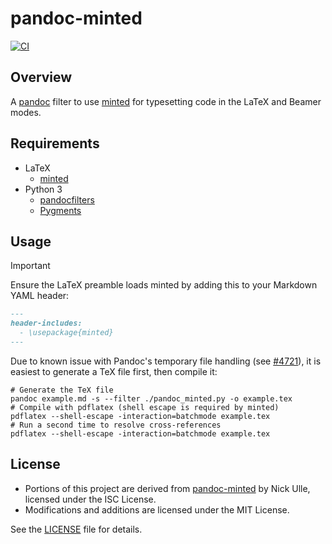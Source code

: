 # pandoc-minted

[![CI](https://github.com/megabyde/pandoc-minted/actions/workflows/main.yml/badge.svg)](https://github.com/megabyde/pandoc-minted/actions/workflows/main.yml)

## Overview

A [pandoc](http://pandoc.org) filter to use [minted](https://www.ctan.org/pkg/minted)
for typesetting code in the LaTeX and Beamer modes.

## Requirements

- LaTeX
  - [minted](https://ctan.org/pkg/minted)
- Python 3
  - [pandocfilters](https://pypi.org/project/pandocfilters/)
  - [Pygments](https://pypi.org/project/Pygments/)

## Usage

> [!IMPORTANT]
> Ensure the LaTeX preamble loads minted by adding this to your Markdown YAML
> header:
>
> ```markdown
> ---
> header-includes:
>   - \usepackage{minted}
> ---
> ```

Due to known issue with Pandoc's temporary file handling (see [#4721](https://github.com/jgm/pandoc/issues/4721)),
it is easiest to generate a TeX file first, then compile it:

```shell
# Generate the TeX file
pandoc example.md -s --filter ./pandoc_minted.py -o example.tex
# Compile with pdflatex (shell escape is required by minted)
pdflatex --shell-escape -interaction=batchmode example.tex
# Run a second time to resolve cross-references
pdflatex --shell-escape -interaction=batchmode example.tex
```

## License

- Portions of this project are derived from [pandoc-minted](https://github.com/nick-ulle/pandoc-minted)
  by Nick Ulle, licensed under the ISC License.
- Modifications and additions are licensed under the MIT License.

See the [LICENSE](./LICENSE.txt) file for details.

